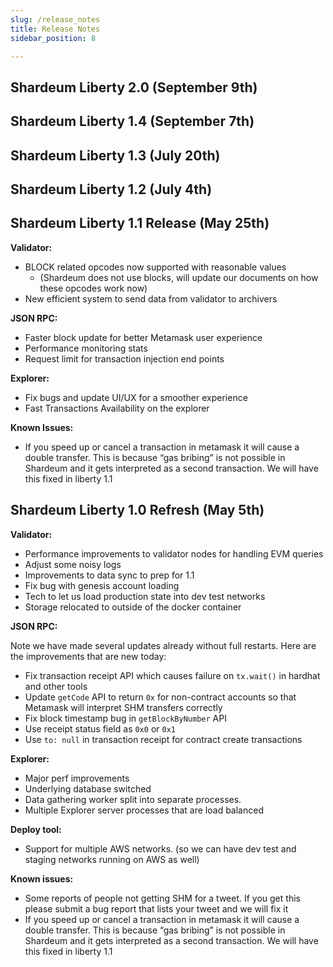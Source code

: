 ```yaml
---
slug: /release_notes
title: Release Notes
sidebar_position: 8

---
```

##  **Shardeum Liberty 2.0 (September 9th)**

##  **Shardeum Liberty 1.4 (September 7th)**

##  **Shardeum Liberty 1.3 (July 20th)**

##  **Shardeum Liberty 1.2 (July 4th)**

##  **Shardeum Liberty 1.1 Release (May 25th)**

**Validator:**

- BLOCK related opcodes now supported with reasonable values
    - (Shardeum does not use blocks, will update our documents on how these opcodes work now)
- New efficient system to send data from validator to archivers

**JSON RPC:**

- Faster block update for better Metamask user experience
- Performance monitoring stats
- Request limit for transaction injection end points

**Explorer:**

- Fix bugs and update UI/UX for a smoother experience
- Fast Transactions Availability on the explorer

**Known Issues:**

- If you speed up or cancel a transaction in metamask it will cause a double transfer.  This is because “gas bribing” is not possible in Shardeum and it gets interpreted as a second transaction.  We will have this fixed in liberty 1.1


##  **Shardeum Liberty 1.0 Refresh (May 5th)**

**Validator:**

- Performance improvements to validator nodes for handling EVM queries
- Adjust some noisy logs
- Improvements to data sync to prep for 1.1
- Fix bug with genesis account loading
- Tech to let us load production state into dev test networks
- Storage relocated to outside of the docker container

**JSON RPC:**

Note we have made several updates already without full restarts.  Here are the improvements that are new today:

- Fix transaction receipt API which causes failure on `tx.wait()` in hardhat and other tools
- Update `getCode` API to return `0x` for non-contract accounts so that Metamask will interpret SHM transfers correctly
- Fix block timestamp bug in `getBlockByNumber` API
- Use receipt status field as `0x0` or `0x1`
- Use `to: null` in transaction receipt for contract create transactions

**Explorer:**

- Major perf improvements
- Underlying database switched
- Data gathering worker split into separate processes.
- Multiple Explorer server processes that are load balanced

**Deploy tool:**

- Support for multiple AWS networks. (so we can have dev test and staging networks running on AWS as well)

**Known issues:**

- Some reports of people not getting SHM for a tweet.  If you get this please submit a bug report that lists your tweet and we will fix it
- If you speed up or cancel a transaction in metamask it will cause a double transfer.  This is because “gas bribing” is not possible in Shardeum and it gets interpreted as a second transaction.  We will have this fixed in liberty 1.1
